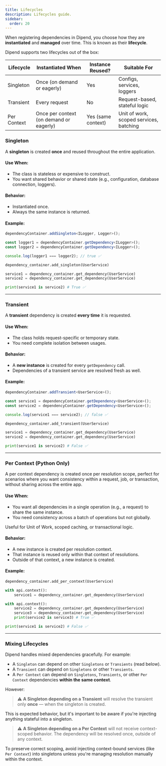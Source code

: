 ```yaml
---
title: Lifecycles
description: Lifecycles guide.
sidebar:
  order: 20
---
```


When registering dependencies in Dipend, you choose how they are **instantiated** and **managed** over time. This is known as their **lifecycle**.

Dipend supports two lifecycles out of the box:

| Lifecycle   | Instantiated When                       | Instance Reused?   | Suitable For                            |
| ----------- | --------------------------------------- | ------------------ | --------------------------------------- |
| Singleton   | Once (on demand or eagerly)             | Yes                | Configs, services, loggers              |
| Transient   | Every request                           | No                 | Request-based, stateful logic           |
| Per Context | Once per context (on demand or eagerly) | Yes (same context) | Unit of work, scoped services, batching |

### Singleton

A **singleton** is created **once** and reused throughout the entire application.

#### Use When:

- The class is stateless or expensive to construct.
- You want shared behavior or shared state (e.g., configuration, database connection, loggers).

#### Behavior:

- Instantiated once.
- Always the same instance is returned.

#### Example:

```ts title=TypeScript
dependencyContainer.addSingleton<ILogger, Logger>();

const logger1 = dependencyContainer.getDependency<ILogger>();
const logger2 = dependencyContainer.getDependency<ILogger>();

console.log(logger1 === logger2); // true ✅
```

```python title=Python
dependency_container.add_singleton(UserService)

service1 = dependency_container.get_dependency(UserService)
service2 = dependency_container.get_dependency(UserService)

print(service1 is service2) # True ✅
```

---

### Transient

A **transient** dependency is created **every time** it is requested.

#### Use When:

- The class holds request-specific or temporary state.
- You need complete isolation between usages.

#### Behavior:

- A **new instance** is created for every `getDependency` call.
- Dependencies of a transient service are resolved fresh as well.

#### Example:

```ts title=TypeScript
dependencyContainer.addTransient<UserService>();

const service1 = dependencyContainer.getDependency<UserService>();
const service2 = dependencyContainer.getDependency<UserService>();

console.log(service1 === service2); // false ✅
```

```python title=Python
dependency_container.add_transient(UserService)

service1 = dependency_container.get_dependency(UserService)
service2 = dependency_container.get_dependency(UserService)

print(service1 is service2) # False ✅
```

---

### Per Context (Python Only)

A per context dependency is created once per resolution scope, perfect for scenarios where you want consistency within a request, job, or transaction, without sharing across the entire app.

#### Use When:

- You want all dependencies in a single operation (e.g., a request) to share the same instance.
- You need consistency across a batch of operations but not globally.

Useful for Unit of Work, scoped caching, or transactional logic.

#### Behavior:

- A new instance is created per resolution context.
- That instance is reused only within that context of resolutions.
- Outside of that context, a new instance is created.

#### Example:

```python title=Python
dependency_container.add_per_context(UserService)

with api.context():
    service1 = dependency_container.get_dependency(UserService)

with api.context():
    service2 = dependency_container.get_dependency(UserService)
    service3 = dependency_container.get_dependency(UserService)
    print(service2 is service3) # True ✅

print(service1 is service2) # False ✅
```

---

### Mixing Lifecycles

Dipend handles mixed dependencies gracefully. For example:

- A `Singleton` can depend on other `Singletons` or `Transients` (read below).
- A `Transient` can depend on `Singletons` or other `Transients`.
- A `Per Context` can depend on `Singletons`, `Transients`, or other `Per Context` dependencies **within the same context**.

However:

> ⚠️ **A Singleton depending on a Transient** will resolve the transient only **once** — when the singleton is created.

This is expected behavior, but it's important to be aware if you're injecting anything stateful into a singleton.

> ⚠️ **A Singleton depending on a Per Context** will not receive context-scoped behavior. The dependency will be resolved once, outside of any context.

To preserve correct scoping, avoid injecting context-bound services (like `Per Context`) into singletons unless you're managing resolution manually within the context.
